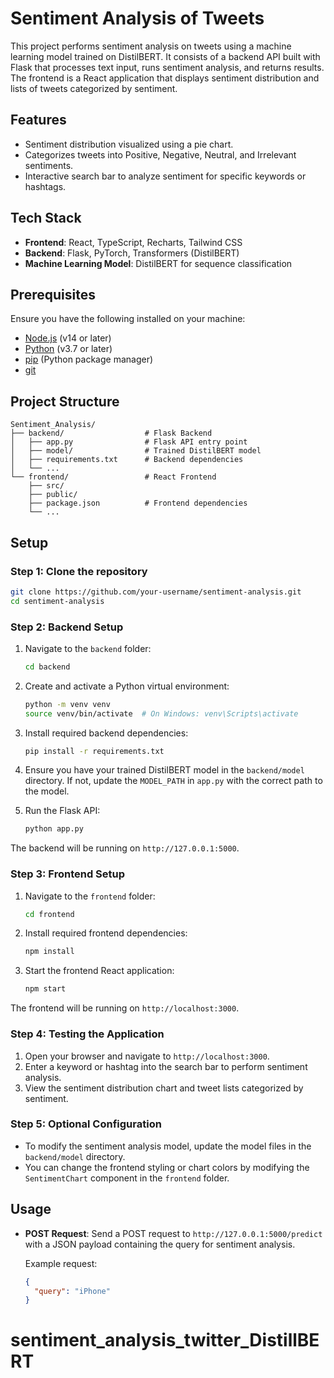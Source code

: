 
# Sentiment Analysis of Tweets

This project performs sentiment analysis on tweets using a machine learning model trained on DistilBERT. It consists of a backend API built with Flask that processes text input, runs sentiment analysis, and returns results. The frontend is a React application that displays sentiment distribution and lists of tweets categorized by sentiment.

## Features

- Sentiment distribution visualized using a pie chart.
- Categorizes tweets into Positive, Negative, Neutral, and Irrelevant sentiments.
- Interactive search bar to analyze sentiment for specific keywords or hashtags.
  
## Tech Stack

- **Frontend**: React, TypeScript, Recharts, Tailwind CSS
- **Backend**: Flask, PyTorch, Transformers (DistilBERT)
- **Machine Learning Model**: DistilBERT for sequence classification

## Prerequisites

Ensure you have the following installed on your machine:

- [Node.js](https://nodejs.org/) (v14 or later)
- [Python](https://www.python.org/downloads/) (v3.7 or later)
- [pip](https://pip.pypa.io/en/stable/) (Python package manager)
- [git](https://git-scm.com/)

## Project Structure

```
Sentiment_Analysis/
├── backend/                  # Flask Backend
│   ├── app.py                # Flask API entry point
│   ├── model/                # Trained DistilBERT model
│   ├── requirements.txt      # Backend dependencies
│   └── ...
└── frontend/                 # React Frontend
    ├── src/
    ├── public/
    ├── package.json          # Frontend dependencies
    └── ...
```

## Setup

### Step 1: Clone the repository

```bash
git clone https://github.com/your-username/sentiment-analysis.git
cd sentiment-analysis
```

### Step 2: Backend Setup

1. Navigate to the `backend` folder:

    ```bash
    cd backend
    ```

2. Create and activate a Python virtual environment:

    ```bash
    python -m venv venv
    source venv/bin/activate  # On Windows: venv\Scripts\activate
    ```

3. Install required backend dependencies:

    ```bash
    pip install -r requirements.txt
    ```

4. Ensure you have your trained DistilBERT model in the `backend/model` directory. If not, update the `MODEL_PATH` in `app.py` with the correct path to the model.

5. Run the Flask API:

    ```bash
    python app.py
    ```

The backend will be running on `http://127.0.0.1:5000`.

### Step 3: Frontend Setup

1. Navigate to the `frontend` folder:

    ```bash
    cd frontend
    ```

2. Install required frontend dependencies:

    ```bash
    npm install
    ```

3. Start the frontend React application:

    ```bash
    npm start
    ```

The frontend will be running on `http://localhost:3000`.

### Step 4: Testing the Application

1. Open your browser and navigate to `http://localhost:3000`.
2. Enter a keyword or hashtag into the search bar to perform sentiment analysis.
3. View the sentiment distribution chart and tweet lists categorized by sentiment.

### Step 5: Optional Configuration

- To modify the sentiment analysis model, update the model files in the `backend/model` directory.
- You can change the frontend styling or chart colors by modifying the `SentimentChart` component in the `frontend` folder.

## Usage

- **POST Request**: Send a POST request to `http://127.0.0.1:5000/predict` with a JSON payload containing the query for sentiment analysis.

    Example request:

    ```json
    {
      "query": "iPhone"
    }
    ```

# sentiment_analysis_twitter_DistillBERT
